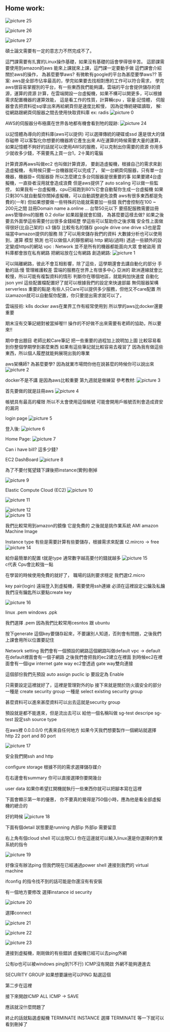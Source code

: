 ## Home work:
![picture 25](../images/4cf690089067c05faad547202aacd5d6c22c448529bbbed35d60f744438e986b.png)  

![picture 26](../images/4b87c0b90f10d5345281b6f771f9a851a4cd5c865fda52921153730582db46f5.png)  

![picture 27](../images/f62fea596dacea14d07e502b064393169aea3c0fd2ab2888d656b8fb8764d2dc.png)  


碩士論文需要有一定的意志力不然完成不了。

這門課需要有扎實的Linux操作基礎，如果沒有基礎的話會學得很辛苦。
這節課需要使用到amazon的aws
能來上課就來上課，這門課一定要動手做
這們課會介紹關於aws的操作，
為甚麼要學aws? 有微軟有google的平台為甚麼要學aws??
答案: aws是全部市佔率最高的，學完如果要去找相對應的工作可以符合需求，
學完aws很容易掌握別的平台，有一些東西我們能夠講，雲端的平台會提供儲存的資源，運算的資源
計算，在雲端開設一台虛擬機，如果不構可以開更多，可以根據需求配置機器的運算效能，
這是看工作的性質，計算輛cpu ，容量:記憶體，
伺服器會去把資料從sql拿出來再給網頁但是速度比較慢，
因為從傳統硬碟讀取，
解:從網路跟網頁伺服器之間去使用快取資料庫 ex: radis
![picture 0](../images/5e18e1d767f63dfd0793a1dc22e1cae813143de8bea9b30d8b02e74a0a5d2760.png)  

AWS的伺服器分布極廣在世界各地都有機會看到牠的蹤跡:
![picture 24](../images/d913cff98c5c94ea1cb818b33e76fdce3647f4bf024cdb9af542c79a2b8ab04a.png)  


以記憶體為導向的資料庫(aws可以提供)
可以選擇傳統的硬碟或ssd
還是很大的儲存磁帶
可以客製化你想要的機器將它產生出來
AI在運算的時候需要大量的運算，如果記憶體不夠好的話就可以使用AWS的服務，可以克制出你需要的資源
你用多少就收多少錢，不需要馬上買一台1，2十萬的電腦

計算資源再aws叫做ec2
也叫做計算資源，
要創造虛擬機，根據自己的需求來創造虛擬機，
有時候只要一台機器就可以完成了，
架一台網頁伺服器，只有單一台機器，機器掛= 伺服器掛
所以怎麼建立多台伺服器是很重要的事
如果要建4台虛擬機，一直掛者沒用就會造成浪費
但是aws提供了 auto scaling
可以做一些監控，
如果我有一台虛擬機，cpu已經跑到80%它會自動幫你生成一台虛擬機
如果只剩30%就自動幫你關掉虛擬機，可以自動調整避免浪費
aws有很多東西都是免費的(一年)
但如果想要做一些特殊的功能就需要加一些錢
我們會控制在100 ~ 200元之間
註冊Domain name
 a.online ...
 台幣50元以下
要搭配服務需要註冊
aws管理dns的服務 0.2 dollar
如果超量就會扣錢，
為甚麼要這樣去做?
如果之後要去外面學這些需要付出很多金錢經歷
學這些可以幫助你之後求職
安全性上面做得很好(比自己架的)
s3 儲存
比較有名的儲存
google drive one drive
s3也是雲端當中amazon提供的服務
除了可以用來儲存我們的資料
大數據分析也可以使用到，運算 模型 預測
也可以做個人的靜態網站
http 網站(過時)
透過一些額外的設定變成https的網站
vpc : Network
並不是所有的機器都能面向大眾 會被盜用
資料庫都會放在私有網路
把網站放在公有網路
創造網路:
![picture 1](../images/348e7cb83021708d1eb02ebac9b3f3d559f9a9f073c38fb8dbeea4005a65c5fd.png)  

可以隔離網路，彼此不會互相影響，除了這些，這學期還會去講自動化的部分
手動的話:慢 管理維護較差
雲端的服務在世界上有很多中心
亞洲的 歐洲連線就會比較慢，所以可能有複製資料的情形
判斷你在哪個地區，就能夠加快速度
自動化 json yml
這些配置檔配置好了就可以根據我們的設定來快速部屬
無伺服器架構
serverless
重要的點是:有些人只Care可以提供多少服務，但他又不care配置
所以amazon就可以自動幫你配置，你只要提出需求就可以了，

雲端技術: k8s docker
aws在業界工作有經常使用到
所以學的aws比docker還要重要

期末沒有交筆記絕對被當掉喔!!!
操作的不好做不出來需要有老師的協助，所以要來!!

期中會出題目
老師比較Care筆記
把一些重要的過程加上說明加上圖
比較容易看到你整個學期學到甚麼東西
如果有這些筆記就比較容易去複習了
因為我有做這些東西，所以個人履歷就能夠展現出我的專業

aws架構師?
為甚麼要學?
因為就業市場問你他在說甚麼的時候你可以說出來
![picture 2](../images/5d167442cd8d144c1334d7f777725fa1a9f668a11edfa4e92b55ecabcbbe6f33.png)  

docker不是不講 是因為aws比較重要
第九週就是做練習
參考教材:
![picture 3](../images/56e2d2437c71d6f794edea321ab2c8c75cf01c968f2909176addf479320fe2d9.png)  

首先要做的就是註冊aws
![picture 4](../images/3dd4644a44e899e6893995913de70b2b503c321893ddd8af8b8f9af8d16a3abc.png)  

帳號具有最高的權限
所以不太會使用這個帳號
可能會開用戶帳號否則會造成資安的漏洞

login page
![picture 5](../images/c262a90c5454640e36de27e68f85c25d2cfff1a658b54213fd1e6dca71019959.png)  

登入後:
![picture 6](../images/cd70e4a250b63db0f7b43489d3c832563edd97713ec6c4bf4ee5873993bf4f8e.png)  

Home Page:
![picture 7](../images/e5a16e1a5739988a978b6d7319a7b5faf12140ccf72eb3767b6d36b48aa6abc2.png)  

Can i have bill?
這多少錢?

EC2 DashBoard
![picture 8](../images/6b140138639465057716f7101992ba88b2470231c3470e321c6a680bf39f1639.png)  

為了不要付冤望錢下課後把instance(實例)刪掉

![picture 9](../images/7e6be3258e6d167ed07fc18859a8c66420ec37948a84afedf316505b1040e67c.png)  

Elastic Compute Cloud (EC2)
![picture 10](../images/276a6ab123688bb3822f1d781a1a3e98c0daa885a2dd7dbdb5c50e0789ab8c8c.png)  

![picture 11](../images/94766d439db888d31db19dd45c8ede23c1c019b58b8db1bd591dd06520babdf5.png)  

![picture 12](../images/49e2f4e89769972e59c60475974700c4b545d94978034ea1d83c3b02c9052492.png)  
![picture 13](../images/942da540e0db824c86cbc2a390f98741e7dad4c689a3179bb3d9e39074ebd4cc.png)  

我們比較常用到amazon的鏡像
它是免費的
之後就是挑作業系統
AMI amazon Machine Image

Instance type
有些是需要計算有些要儲存，根據需求來配置
t2.mircro -> free
![picture 14](../images/3388449161b16264d9cab2f67d326b4ecaafd6ea66cf7bee0bb6371b6148ceb2.png)  

給你最簡單的配置
t就是type 通常數字越高要付的錢就越多
![picture 15](../images/6835dfd8306077e80a795042cede5159a9f079aab158fb094bc28423a16bf17c.png)  
c代表 Cpu會比較強一點

在學習的時候使用免費的就好了，
職場的話則要求穩定
我們選t2.micro

key pair(login)
遠端登入到虛擬機，需要使用ssh連線
必須在這裡設定公鑰及私鑰
我們沒有鑰匙所以要點create key

![picture 16](../images/b5114d039a8f7f2314f48136ccfd3f7898f4fd858b60831ca3077a3bfa6fe174.png)  

linux .pem
windows .ppk

我們選擇 .pem 因為我們比較常用cesntos 跟 ubuntu

按下generate
這個key要儲存起來，不要讓別人知道，否則會有問題，之後我們上課會用所以位置要記住

Network setting
我們會有一個預設的網路這個網路叫做default 
vpc -> default
在default裡面會有一個子網路
之後我們會把我的ec2建立在裡面
到時候ec2在裡面會有一個igw
internet gate way
ec2會透過 gate way雙向連接

這個部份我們先預設
auto assign puclic ip 要設定為 Enable

只需要設定這裡就好了，這裡是管理對外的Ip
接下來就是關於防火牆安全的部分
一種是 create security group
一種是 select existing security group

甚麼資料可以進來甚麼資料可以出去這就是security group

預設就是都不能進來，但是流出去可以
給他一個名稱叫做 sg-test
descripe sg-test 
設定ssh
source type

在aws裡 0.0.0.0/0 代表來自任何地方
如果今天我們想要製作一個網站就選擇
http 22 port and 80 port

![picture 17](../images/9d8519b71f2c9ebda4e59395cd7a6e111759c06cb62ed578c2a5afcd4886fd13.png)  

安全我們開ssh and http

configure storage
根據不同的需求選擇儲存媒介

在右邊會有summary 
你可以直接選擇你要開幾台

user data
如果你希望扛開機就執行一些東西你就可以把腳本寫在這裡

下面會顯示第一年的優惠，
你不要真的覺得是750個小時，應為他是看全部虛擬機的總合的

好的時候
![picture 18](../images/5015c565287d277f65c0f836ee1a3f34808ae01e2ab3a0744af35da5776f4a4b.png)  

下面有個detail
狀態要是running
內部ip
外部ip
需要留意

右上角有個cloud shell 可以出現CLI
你在這邊就可以輸入linux還是你選擇的作業系統的指令

![picture 19](../images/1279bf1859eb6c9bbbae635f7044e0d0141ea1b7503f42aaa03574ad5fbbc97a.png)  

好像沒有辦法ping
但我們現在已經通過power shell 連接到我們的 virtual machine

ifconfig 的指令找不到的話可能是你還沒有有安裝

有一個地方要修改
選擇instance id 
security

![picture 20](../images/3a41bb186e2413e2adc10238e19e3dc7dda3afd3953d0744ab06b4228973d311.png)  

選擇connect

![picture 21](../images/75f46df34e441bd0fe5eb93bb0f58e918a0659c56c19006cf77a85418deb6d75.png)  

![picture 22](../images/ec7b2ff3950c3c515addafc2cf7841d421d827d44456a7b80bbe418369cf6ae2.png)  

![picture 23](../images/e10ce836cff51aa390a17fe6dc399125713a1f2f1157c3c97e9f978e629950b0.png)  

連接到虛擬機，剛剛做的有些錯誤
虛擬機已經可以去ping外網

公有ip也可以被windows ping到?(不行)
ICMP沒有開啟 外網不能夠連進去

SECURITY GROUP
如果想要讓他可以PING
點選這個

第二步在這裡

接下來開啟ICMP
ALL ICMP -> SAVE

應該就沒什麼問題了

終止的話就點選虛擬機
TERMINATE INSTANCE
選擇 TERMINATE
等一下就可以看到刪掉了